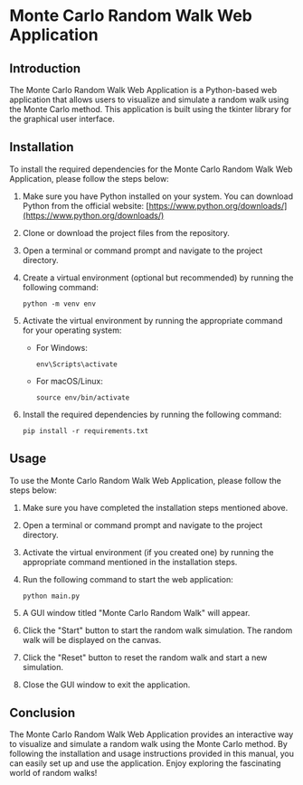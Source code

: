 # Monte Carlo Random Walk Web Application

## Introduction

The Monte Carlo Random Walk Web Application is a Python-based web application that allows users to visualize and simulate a random walk using the Monte Carlo method. This application is built using the tkinter library for the graphical user interface.

## Installation

To install the required dependencies for the Monte Carlo Random Walk Web Application, please follow the steps below:

1. Make sure you have Python installed on your system. You can download Python from the official website: [https://www.python.org/downloads/](https://www.python.org/downloads/)

2. Clone or download the project files from the repository.

3. Open a terminal or command prompt and navigate to the project directory.

4. Create a virtual environment (optional but recommended) by running the following command:

   ```
   python -m venv env
   ```

5. Activate the virtual environment by running the appropriate command for your operating system:

   - For Windows:

     ```
     env\Scripts\activate
     ```

   - For macOS/Linux:

     ```
     source env/bin/activate
     ```

6. Install the required dependencies by running the following command:

   ```
   pip install -r requirements.txt
   ```

## Usage

To use the Monte Carlo Random Walk Web Application, please follow the steps below:

1. Make sure you have completed the installation steps mentioned above.

2. Open a terminal or command prompt and navigate to the project directory.

3. Activate the virtual environment (if you created one) by running the appropriate command mentioned in the installation steps.

4. Run the following command to start the web application:

   ```
   python main.py
   ```

5. A GUI window titled "Monte Carlo Random Walk" will appear.

6. Click the "Start" button to start the random walk simulation. The random walk will be displayed on the canvas.

7. Click the "Reset" button to reset the random walk and start a new simulation.

8. Close the GUI window to exit the application.

## Conclusion

The Monte Carlo Random Walk Web Application provides an interactive way to visualize and simulate a random walk using the Monte Carlo method. By following the installation and usage instructions provided in this manual, you can easily set up and use the application. Enjoy exploring the fascinating world of random walks!